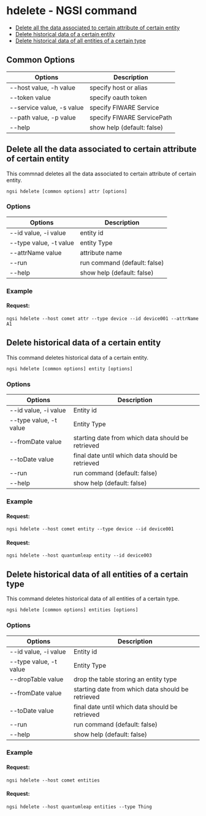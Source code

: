 # hdelete - NGSI command

-   [Delete all the data associated to certain attribute of certain entity](#delete-all-the-data-associated-to-certain-attribute-of-certain-entity)
-   [Delete historical data of a certain entity](#delete-historical-data-of-a-certain-entity)
-   [Delete historical data of all entities of a certain type](#delete-historical-data-of-all-entities-of-a-certain-type)

## Common Options

| Options                   | Description                |
| ------------------------- | -------------------------- |
| --host value, -h value    | specify host or alias      |
| --token value             | specify oauth token        |
| --service value, -s value | specify FIWARE Service     |
| --path value, -p value    | specify FIWARE ServicePath |
| --help                    | show help (default: false) |

<a name="delete-all-the-data-associated-to-certain-attribute-of-certain-entity"/>

## Delete all the data associated to certain attribute of certain entity

This commnad deletes all the data associated to certain attribute of certain entity.

```console
ngsi hdelete [common options] attr [options]
```

### Options

| Options                | Description                  |
| ---------------------- | ---------------------------- |
| --id value, -i value   | entity id                    |
| --type value, -t value | entity Type                  |
| --attrName value       | attribute name               |
| --run                  | run command (default: false) |
| --help                 | show help (default: false)   |

### Example

#### Request:

```console
ngsi hdelete --host comet attr --type device --id device001 --attrName A1
```
<a name="delete-historical-data-of-a-certain-entity"/>

## Delete historical data of a certain entity

This command deletes historical data of a certain entity.

```console
ngsi hdelete [common options] entity [options]
```

### Options

| Options                | Description                                       |
| ---------------------- | ------------------------------------------------- |
| --id value, -i value   | Entity id                                         |
| --type value, -t value | Entity Type                                       |
| --fromDate value       | starting date from which data should be retrieved |
| --toDate value         | final date until which data should be retrieved   |
| --run                  | run command (default: false)                      |
| --help                 | show help (default: false)                        |

### Example

#### Request:

```console
ngsi hdelete --host comet entity --type device --id device001
```

#### Request:

```console
ngsi hdelete --host quantumleap entity --id device003
```

<a name="delete-historical-data-of-all-entities-of-a-certain-type"/>

## Delete historical data of all entities of a certain type

This command deletes historical data of all entities of a certain type.

```console
ngsi hdelete [common options] entities [options]
```

### Options

| Options                | Description                                       |
| ---------------------- | ------------------------------------------------- |
| --id value, -i value   | Entity id                                         |
| --type value, -t value | Entity Type                                       |
| --dropTable value      | drop the table storing an entity type             |
| --fromDate value       | starting date from which data should be retrieved |
| --toDate value         | final date until which data should be retrieved   |
| --run                  | run command (default: false)                      |
| --help                 | show help (default: false)                        |

### Example

#### Request:

```console
ngsi hdelete --host comet entities
```

#### Request:

```console
ngsi hdelete --host quantumleap entities --type Thing
```
